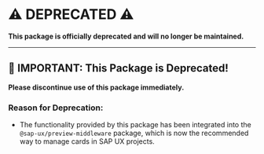 # ⚠️ DEPRECATED ⚠️

**This package is officially deprecated and will no longer be maintained.**

---

## **🛑 IMPORTANT: This Package is Deprecated!**

**Please discontinue use of this package immediately.**

### **Reason for Deprecation:**

* The functionality provided by this package has been integrated into the `@sap-ux/preview-middleware` package, which is now the recommended way to manage cards in SAP UX projects.